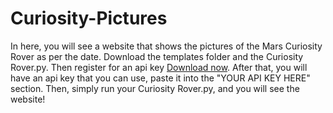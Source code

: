 # Curiosity-Pictures
In here, you will see a website that shows the pictures of the Mars Curiosity Rover as per the date. Download the templates folder and the Curiosity Rover.py. Then register for an api key [Download now](https://github.com/tinyCodersDen/py-data-structure). After that, you will have an api key that you can use, paste it into the "YOUR API KEY HERE" section. Then, simply run your Curiosity Rover.py, and you will see the website!
